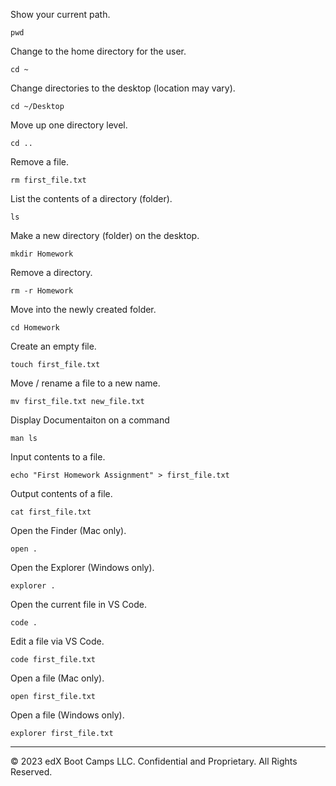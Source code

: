 Show your current path.
```shell
pwd
```

Change to the home directory for the user.
```shell
cd ~
```

Change directories to the desktop (location may vary).
```shell
cd ~/Desktop
```

Move up one directory level.
```shell
cd ..
```

Remove a file.
```shell
rm first_file.txt
```

List the contents of a directory (folder).
```shell
ls
```

Make a new directory (folder) on the desktop.
```shell
mkdir Homework
```

Remove a directory.
```shell
rm -r Homework
```

Move into the newly created folder.
```shell
cd Homework
```

Create an empty file.
```shell
touch first_file.txt
```

Move / rename a file to a new name.
```shell
mv first_file.txt new_file.txt
```

Display Documentaiton on a command
```shell
man ls
```
Input contents to a file.
```shell
echo "First Homework Assignment" > first_file.txt
```

Output contents of a file.
```shell
cat first_file.txt
```

Open the Finder (Mac only).
```shell
open .
```

Open the Explorer (Windows only).
```shell
explorer .
```

Open the current file in VS Code.
```shell
code .
```

Edit a file via VS Code.
```shell
code first_file.txt
```

Open a file (Mac only).
```shell
open first_file.txt
```

Open a file (Windows only).
```shell
explorer first_file.txt
```



---
© 2023 edX Boot Camps LLC. Confidential and Proprietary. All Rights Reserved.

